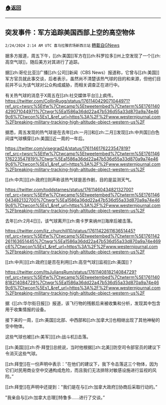 ###  [:house:返回](README.md)
---


## 突发事件：军方追踪美国西部上空的高空物体
`2/24/2024 2:14 AM UTC 喜马拉雅农场新西兰站` [轉載自GNews](https://gnews.org/articles/2336951)

        

据多方报道，周五下午，[[zh:美国]]军方在[[zh:科罗拉多]]州上空发现了一个[[zh:高空气球]]，随后美方对其进行了追踪。

据[[zh:哥伦比亚]]广播[[zh:公司]]新闻（CBS News）报道称，它曾与[[zh:美国]]军方官员就此事交谈，后者表示，虽然尚不清楚该热气球的目的和来源，但他们目前并不认为该气球对公众构成威胁，而相关调查正在进行中。

有关热气球的消息于X周五在[[zh:社交媒体平台]]上疯传。
https://twitter.com/CollinRugg/status/1761140429071044971?ref_src=twsrc%5Etfw%7Ctwcamp%5Etweetembed%7Ctwterm%5E1761140429071044971%7Ctwgr%5Ea1586a36dd22a47b536d55a33d870a9a74e469c6%7Ctwcon%5Es1_&ref_url=https%3A%2F%2Fwww.westernjournal.com%2Fbreaking-military-tracking-high-altitude-object-western-us%2F

据悉，周五发现的热气球是在去年[[zh:一月]]和[[zh:二月]]发现[[zh:中共国]]白色间谍气球横穿[[zh:美国]]近一周的一年后。

https://twitter.com/visegrad24/status/1761146176223547819?ref_src=twsrc%5Etfw%7Ctwcamp%5Etweetembed%7Ctwterm%5E1761146176223547819%7Ctwgr%5Ea1586a36dd22a47b536d55a33d870a9a74e469c6%7Ctwcon%5Es1_&ref_url=https%3A%2F%2Fwww.westernjournal.com%2Fbreaking-military-tracking-high-altitude-object-western-us%2F

[[zh:中共]][[zh:政府]]则声称该热气球是恶作剧，目的是监测天气。

https://twitter.com/toddstarnes/status/1761146043482132700?ref_src=twsrc%5Etfw%7Ctwcamp%5Etweetembed%7Ctwterm%5E1761146043482132700%7Ctwgr%5Ea1586a36dd22a47b536d55a33d870a9a74e469c6%7Ctwcon%5Es1_&ref_url=https%3A%2F%2Fwww.westernjournal.com%2Fbreaking-military-tracking-high-altitude-object-western-us%2F

去年[[zh:2月4日]]，该气球离开[[zh:南卡罗来纳州]]海岸后被击落。

https://twitter.com/liz_churchill10/status/1761142261163651445?ref_src=twsrc%5Etfw%7Ctwcamp%5Etweetembed%7Ctwterm%5E1761142261163651445%7Ctwgr%5Ea1586a36dd22a47b536d55a33d870a9a74e469c6%7Ctwcon%5Es1_&ref_url=https%3A%2F%2Fwww.westernjournal.com%2Fbreaking-military-tracking-high-altitude-object-western-us%2F

[[zh:中共]][[zh:政府]]是否在利用[[zh:高空气球]]监视[[zh:美国]]？

https://twitter.com/ItsJuliansRum/status/1761140818214084729?ref_src=twsrc%5Etfw%7Ctwcamp%5Etweetembed%7Ctwterm%5E1761140818214084729%7Ctwgr%5Ea1586a36dd22a47b536d55a33d870a9a74e469c6%7Ctwcon%5Es1_&ref_url=https%3A%2F%2Fwww.westernjournal.com%2Fbreaking-military-tracking-high-altitude-object-western-us%2F

据《[[zh:华尔街日报]]》报道，该飞行物的残骸后来被收集和分析，发现其中包含用于收集情报的设备。

接下来的一周，[[zh:美国]]北部、中西部和[[zh:加拿大]]也相继出现了其他神秘的空中物体。

这些气球也被[[zh:美军]][[zh:战斗机]]击落。

[[zh:美国]][[zh:乔·拜登]]总统说，当时他根据[[zh:北美]]防空司令部官员的建议下令消灭这些气球。

[[zh:拜登]]在一份声明中表示："在他们的建议下，我下令击落这三个物体，因为它们对民用商业空中交通构成危险，而且我们无法排除对敏感设施进行监视的风险。”

[[zh:拜登]]在声明中还提到："我们是在与[[zh:加拿大政府]]协商后采取行动的。”

"我亲自与[[zh:加拿大总理]]特鲁多......进行了交谈。”
